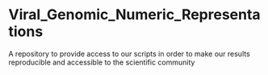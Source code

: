 # Viral_Genomic_Numeric_Representations
A repository to provide access to our scripts in order to make our results reproducible and accessible to the scientific community
